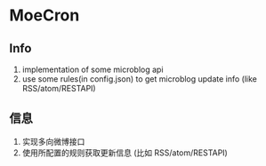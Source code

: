 MoeCron
=========

Info
-----------

1. implementation of some microblog api
2. use some rules(in config.json) to get microblog update info (like RSS/atom/RESTAPI)



信息
-----------

1. 实现多向微博接口
2. 使用所配置的规则获取更新信息 (比如 RSS/atom/RESTAPI)
